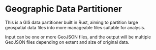 # Geographic Data Partitioner

This is a GIS data partitioner built in Rust, aiming to partition large geospatial data files into more manageable files suitable for analysis. 

Input can be one or more GeoJSON files, and the output will be multiple GeoJSON files depending on extent and size of original data.
